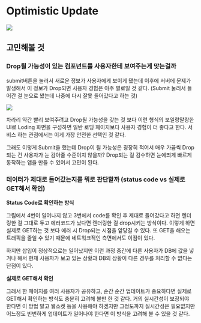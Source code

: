 # Optimistic Update

![](https://i.imgur.com/jBvEaua.png)

## 고민해볼 것 

### Drop될 가능성이 있는 컴포넌트를 사용자한테 보여주는게 맞는걸까

submit버튼을 눌러서 새로운 정보가 사용자에게 보이게 됐는데 이후에 서버에 문제가 발생해서 이 정보가 Drop되면 사용자 경험은 아주 별로일 것 같다. (Submit 눌러서 들어간 걸 눈으로 봤는데 나중에 다시 잘못 들어갔다고 하는 것)

![](https://i.imgur.com/1HQfWI1.png)

차라리 약간 빨리 보여주려고 Drop될 가능성을 갖는 것 보다 이런 형식의 보일랑말랑한 UI로 Loding 화면을 구성하면 일반 로딩 페이지보다 사용자 경험이 더 좋다고 한다. 서비스 하는 관점에서는 이게 가장 안전한 선택인 것 같다.

그래도 이렇게 Submit을 했는데 Drop이 될 가능성은 굉장히 적어서 매우 가끔씩 Drop되는 건 사용자가 눈 감아줄 수준이지 않을까? Drop되는 걸 감수하면 눈에띄게 빠르게 동작하는 앱을 만들 수 있어서 고민이 된다. 

### 데이터가 제대로 들어갔는지를 뭐로 판단할까 (status code vs 실제로 GET해서 확인)

**Status Code로 확인하는 방식**

그림에서 4번이 일어나지 않고 3번에서 code를 확인 후 제대로 들어갔다고 하면 렌더링한 걸 그대로 두고 에러코드가 났다면 렌더링한 걸 drop시키는 방식이다.
이렇게 하면 실제로 GET하는 것 보다 에러 시 Drop되는 시점을 앞당길 수 있다. 
또 GET을 해오는 트래픽을 줄일 수 있기 때문에 네트워크적인 측면에서도 이점이 있다.

하지만 삽입이 정상적으로는 일어났지만 이런 과정 중간에 다른 사용자가 DB에 값을 넣거나 해서 현재 사용자가 보고 있는 상황과 DB의 상황이 다른 경우를 처리할 수 없다는 단점이 있다.

**실제로 GET해서 확인**

그래서 한 페이지를 여러 사용자가 공유하고, 순간 순간 업데이트가 중요하다면 실제로 GET해서 확인하는 방식도 충분히 고려해 볼만 한 것 같다. 거의 실시간성이 보장되야 한다면 이 방법 말고 웹소켓 등을 사용해야 하겠지만 그정도까지 실시간성은 필요없지만 어느정도 빈번하게 업데이트가 일어나야 한다면 이 방식을 고려해 볼 수 있을 것 같다.